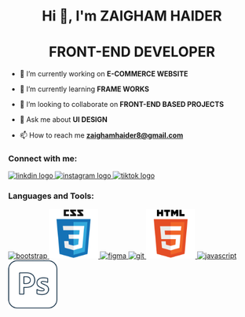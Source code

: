 <h1 align="center">Hi 👋, I'm ZAIGHAM HAIDER</h1>
<h1 align="center">FRONT-END DEVELOPER</h1>

- 🔭 I’m currently working on **E-COMMERCE WEBSITE**

- 🌱 I’m currently learning **FRAME WORKS**

- 👯 I’m looking to collaborate on **FRONT-END BASED PROJECTS**

- 💬 Ask me about **UI DESIGN**

- 📫 How to reach me **zaighamhaider8@gmail.com**

<h3 align="left">Connect with me:</h3>
<p align="left">
   <a href="https://getbootstrap.com" target="_blank" rel="noreferrer"> <img src="https://user-images.githubusercontent.com/74038190/235294012-0a55e343-37ad-4b0f-924f-c8431d9d2483.gif" alt="linkdin logo" width="100" height="100"/> </a>
  <a href="https://getbootstrap.com" target="_blank" rel="noreferrer"> <img src="https://user-images.githubusercontent.com/74038190/235294013-a33e5c43-a01c-43f6-b44d-a406d8b4ab75.gif" alt="instagram logo" width="100" height="100"/> </a>
  <a href="https://getbootstrap.com" target="_blank" rel="noreferrer"> <img src="https://user-images.githubusercontent.com/74038190/235294002-8aafea24-3179-45af-91d9-412ad7ff5359.gif" alt="tiktok logo" width="100" height="100"/> </a>
</p>

<h3 align="left">Languages and Tools:</h3>
<p align="left"> <a href="https://getbootstrap.com" target="_blank" rel="noreferrer"> <img src="https://user-images.githubusercontent.com/74038190/212280805-9bcb336b-8c55-46a8-abf8-ff286ab55472.gif" alt="bootstrap" width="100" height="100"/> </a>
  <a href="https://www.w3schools.com/css/" target="_blank" rel="noreferrer"> <img src="https://raw.githubusercontent.com/devicons/devicon/master/icons/css3/css3-original-wordmark.svg" alt="css3" width="100" height="100"/> </a> 
  <a href="https://www.figma.com/" target="_blank" rel="noreferrer"> <img src="https://www.vectorlogo.zone/logos/figma/figma-icon.svg" alt="figma" width="100" height="100"/>
  </a>
  <a href="https://git-scm.com/" target="_blank" rel="noreferrer"> <img src="https://user-images.githubusercontent.com/74038190/212281775-b468df30-4edc-4bf8-a4ee-f52e1aaddc86.gif" alt="git" width="200" height="100"/> </a> 
  <a href="https://www.w3.org/html/" target="_blank" rel="noreferrer"> <img src="https://raw.githubusercontent.com/devicons/devicon/master/icons/html5/html5-original-wordmark.svg" alt="html5" width="100" height="100"/>
  </a> <a href="https://developer.mozilla.org/en-US/docs/Web/JavaScript" target="_blank" rel="noreferrer"> <img src="https://user-images.githubusercontent.com/74038190/212257454-16e3712e-945a-4ca2-b238-408ad0bf87e6.gif" alt="javascript" width="100" height="100"/> </a> <a href="https://www.photoshop.com/en" target="_blank" rel="noreferrer"> <img src="https://raw.githubusercontent.com/devicons/devicon/master/icons/photoshop/photoshop-line.svg" alt="photoshop" width="100" height="100"/> </a> </p>
